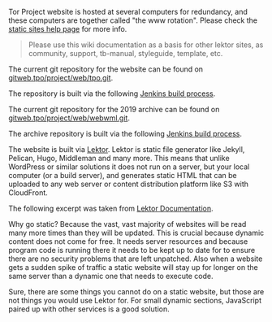 Tor Project website is hosted at several computers for redundancy, and these computers are together called "the www rotation". Please check the ​[​static sites help page](https://help.torproject.org/tsa/doc/static-sites/) for more info.

> Please use this wiki documentation as a basis for other lektor sites, as community, support, tb-manual, styleguide, template, etc. 

The current git repository for the website can be found on ​[gitweb.tpo/project/web/tpo.git](https://gitweb.torproject.org/project/web/tpo.git/).

The repository is built via the following ​[Jenkins build process](https://jenkins.torproject.org/job/lektor-website-tpo-translation/).

The current git repository for the 2019 archive can be found on ​[gitweb.tpo/project/web/webwml.git](https://gitweb.torproject.org/project/web/webwml.git/).

The archive repository is built via the following ​[Jenkins build process](https://jenkins.torproject.org/job/website-build-webwml/).

The website is built via [Lektor](https://getlektor.com). Lektor is static file generator like Jekyll, Pelican, Hugo, Middleman and many more. 
This means that unlike WordPress or similar solutions it does not run on a server, but your local computer (or a build server), and generates static HTML that can be uploaded to any web server or content distribution platform like S3 with CloudFront.

The following excerpt was taken from [Lektor Documentation](https://www.getlektor.com/docs/what/).

Why go static? Because the vast, vast majority of websites will be read many more times than they will be updated. This is crucial because dynamic content does not come for free. It needs server resources and because program code is running there it needs to be kept up to date for to ensure there are no security problems that are left unpatched. Also when a website gets a sudden spike of traffic a static website will stay up for longer on the same server than a dynamic one that needs to execute code.

Sure, there are some things you cannot do on a static website, but those are not things you would use Lektor for. For small dynamic sections, JavaScript paired up with other services is a good solution.


